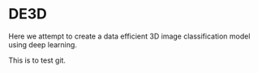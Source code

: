# DE3D
Here we attempt to create a data efficient 3D image classification model using deep learning.

This is to test git.
